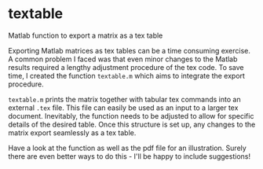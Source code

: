# textable
Matlab function to export a matrix as a tex table

Exporting Matlab matrices as tex tables can be a time consuming exercise. A common problem I faced was that even minor changes to the Matlab results required a lengthy adjustment procedure of the tex code. To save time, I created the function `textable.m` which aims to integrate the export procedure.

`textable.m` prints the matrix together with tabular tex commands into an external `.tex` file. This file can easily be used as an input to a larger tex document. Inevitably, the function needs to be adjusted to allow for specific details of the desired table. Once this structure is set up, any changes to the matrix export seamlessly as a tex table.

Have a look at the function as well as the pdf file for an illustration. Surely there are even better ways to do this - I'll be happy to include suggestions!
